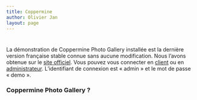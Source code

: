 ```yaml
---
title: Coppermine
author: Olivier Jan
layout: page
---
```

# 

La démonstration de Coppermine Photo Gallery installée est la dernière version française stable connue sans aucune modification. Nous l’avons obtenue sur le [site officiel][1]. Vous pouvez vous connecter en [client][2] ou en [administrateur][3]. L’identifiant de connexion est « admin » et le mot de passe « demo ».

### Coppermine Photo Gallery ?

 [1]: http://coppermine-gallery.net/
 [2]: http://demo.cms-fr.net/coppermine/
 [3]: http://demo.cms-fr.net/coppermine/login.php